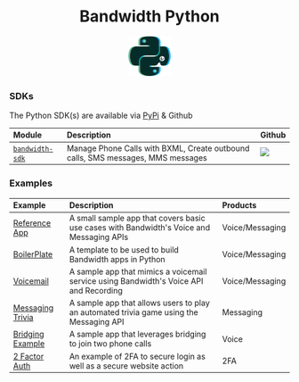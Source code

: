 <div align="center">

# Bandwidth Python

<img src="https://github.com/Bandwidth/examples/raw/master/.readme_images/python.png" width="15%">

</div>

### SDKs

The Python SDK(s) are available via [PyPi](https://pypi.org/) & Github

| Module                                                     | Description                                                                     | Github                                                                                |
| :--------------------------------------------------------- | :------------------------------------------------------------------------------ | :------------------------------------------------------------------------------------ |
| [`bandwidth-sdk`](https://pypi.org/project/bandwidth-sdk/) | Manage Phone Calls with BXML, Create outbound calls, SMS messages, MMS messages | [<img src="https://github.com/favicon.ico">](https://github.com/Bandwidth/python-sdk) |

### Examples

| Example                                | Description                                                                              | Products        |
| :------------------------------------- | :--------------------------------------------------------------------------------------- | :-------------- |
| [Reference App](BandwidthReferenceApp) | A small sample app that covers basic use cases with Bandwidth's Voice and Messaging APIs | Voice/Messaging |
| [BoilerPlate](BoilerPlate)             | A template to be used to build Bandwidth apps in Python                                  | Voice/Messaging |
| [Voicemail](RecordingApp)              | A sample app that mimics a voicemail service using Bandwidth's Voice API and Recording   | Voice/Messaging |
| [Messaging Trivia](MessagingTrivia)    | A sample app that allows users to play an automated trivia game using the Messaging API  | Messaging       |
| [Bridging Example](BridgingExample)    | A sample app that leverages bridging to join two phone calls                             | Voice           |
| [2 Factor Auth](2FA)                   | An example of 2FA to secure login as well as a secure website action                     | 2FA             |
